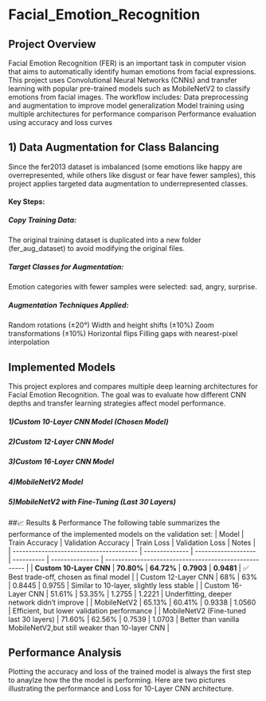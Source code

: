 # Facial_Emotion_Recognition

## Project Overview
Facial Emotion Recognition (FER) is an important task in computer vision that aims to automatically identify human emotions from facial expressions.
This project uses Convolutional Neural Networks (CNNs) and transfer learning with popular pre-trained models such as MobileNetV2 to classify emotions from facial images.
The workflow includes:
Data preprocessing and augmentation to improve model generalization
Model training using multiple architectures for performance comparison
Performance evaluation using accuracy and loss curves

## 1) Data Augmentation for Class Balancing
Since the fer2013 dataset is imbalanced (some emotions like happy are overrepresented, while others like disgust or fear have fewer samples), this project applies targeted data augmentation to underrepresented classes.
#### Key Steps:
##### Copy Training Data:
The original training dataset is duplicated into a new folder (fer_aug_dataset) to avoid modifying the original files.
##### Target Classes for Augmentation:
Emotion categories with fewer samples were selected: sad, angry, surprise.
##### Augmentation Techniques Applied:
Random rotations (±20°)
Width and height shifts (±10%)
Zoom transformations (±10%)
Horizontal flips
Filling gaps with nearest-pixel interpolation

## Implemented Models
This project explores and compares multiple deep learning architectures for Facial Emotion Recognition. The goal was to evaluate how different CNN depths and transfer learning strategies affect model performance.
##### 1)Custom 10-Layer CNN Model (Chosen Model)
##### 2)Custom 12-Layer CNN Model 
##### 3)Custom 16-Layer CNN Model 
##### 4)MobileNetV2 Model
##### 5)MobileNetV2 with Fine-Tuning (Last 30 Layers)

##📈 Results & Performance
The following table summarizes the performance of the implemented models on the validation set:
| Model                                   | Train Accuracy | Validation Accuracy | Train Loss | Validation Loss | Notes                                                 |
| --------------------------------------- | -------------- | ------------------- | ---------- | --------------- | ----------------------------------------------------- |
| **Custom 10-Layer CNN**                 | **70.80%**     | **64.72%**          | **0.7903** | **0.9481**      | ✅ Best trade-off, chosen as final model              |
| Custom 12-Layer CNN                     | 68%            | 63%                 | 0.8445     | 0.9755          | Similar to 10-layer, slightly less stable             |
| Custom 16-Layer CNN                     | 51.61%         | 53.35%              | 1.2755     | 1.2221          | Underfitting, deeper network didn’t improve           |
| MobileNetV2                             | 65.13%         | 60.41%              | 0.9338     | 1.0560          | Efficient, but lower validation performance           |
| MobileNetV2 (Fine-tuned last 30 layers) | 71.60%         | 62.56%              | 0.7539     | 1.0703          | Better than vanilla MobileNetV2,but still weaker than 10-layer CNN | 

## Performance Analysis
Plotting the accuracy and loss of the trained model is always the first step to anaylze how the the model is performing. Here are two pictures illustrating the performance and Loss for 10-Layer CNN architecture.

